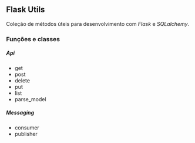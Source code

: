 ## Flask Utils

Coleção de métodos úteis para desenvolvimento com *Flask* e *SQLalchemy*.


### Funções e classes

##### Api

- get 
- post
- delete
- put
- list
- parse_model

##### Messaging

- consumer 
- publisher

